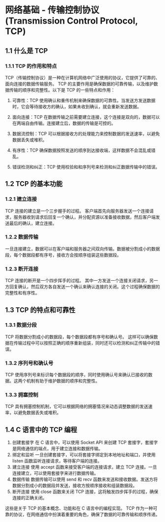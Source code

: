 # 网络基础 - 传输控制协议 (Transmission Control Protocol, TCP)

## 1.1 什么是 TCP

### 1.1.1 TCP 的作用和特点

TCP（传输控制协议）是一种在计算机网络中广泛使用的协议，它提供了可靠的、面向连接的数据传输服务。
TCP 的主要作用是确保数据的可靠传输，以及维护数据传输的顺序和完整性。以下是 TCP 的一些特点和作用：

1. 可靠性：TCP 使用确认和重传机制来确保数据的可靠性。当发送方发送数据时，它会等待接收方的确认，如果未收到确认，就会重新发送数据。

2. 面向连接：TCP 在数据传输之前需要建立连接，这个连接是双向的，数据可以在两端自由传输。连接建立后，数据的传输是可控的。

3. 数据流控制：TCP 可以根据接收方的处理能力来控制数据的发送速率，以避免数据丢失或堆积。

4. 有序性：TCP 确保数据按照发送的顺序到达接收端，这样数据不会混乱或错乱。

5. 错误检测和纠正：TCP 使用校验和和序列号来检测和纠正数据传输中的错误。

## 1.2 TCP 的基本功能

### 1.2.1 建立连接

TCP 连接的建立是一个三步握手的过程。
客户端首先向服务器发送一个连接请求，服务器收到请求后回复一个确认，并分配资源以准备接收数据，然后客户端发送最后的确认，建立连接。

### 1.2.2 数据传输

一旦连接建立，数据可以在客户端和服务器之间双向传输。数据被分割成小的数据段，每个数据段都有序号，接收方会按顺序组装这些数据段。

### 1.2.3 断开连接

TCP 连接的断开是一个四步挥手的过程。
其中一方发送一个连接关闭请求，另一方回复确认，然后双方各自发送一个确认来确认连接的关闭。这个过程确保数据的完整性和有序性。

## 1.3 TCP 的特点和可靠性

### 1.3.1 数据分段

TCP 将数据分割成小的数据段，每个数据段都有序号和确认号。
这样可以确保数据在传输过程中可以按照正确的顺序重新组装，同时还可以检测和纠正传输中的错误。

### 1.3.2 序列号和确认号

TCP 使用序列号来标识每个数据段的顺序，同时使用确认号来确认已接收的数据。这两个机制有助于维护数据的顺序和完整性。

### 1.3.3 拥塞控制

TCP 具有拥塞控制机制，它可以根据网络的拥塞情况来动态调整数据的发送速率，以避免数据丢失或堆积。

## 1.4 C 语言中的 TCP 编程

1. 创建套接字
    在 C 语言中，可以使用 Socket API 来创建 TCP 套接字，套接字是网络通信的端点，用于建立连接和数据传输。
2. 绑定和监听
    一旦创建套接字，可以将套接字绑定到本地地址和端口，并使用 listen 函数监听连接请求，等待客户端的连接。
3. 建立连接
    使用 accept 函数来接受客户端的连接请求，建立 TCP 连接。一旦连接建立，可以使用套接字来进行数据传输。
4. 数据传输
    数据传输可以使用 send 和 recv 函数来发送和接收数据。发送方将数据分割成小的数据段并发送，接收方按顺序接收和组装数据段。
5. 断开连接
    使用 close 函数来关闭 TCP 连接，这将触发四步挥手的过程，确保连接的正确关闭。

这些是关于 TCP 的基本概念、功能和在 C 语言中的编程实现。
TCP 作为一种可靠的协议，在网络通信中扮演着重要的角色，确保了数据的可靠传输和顺序传递。
